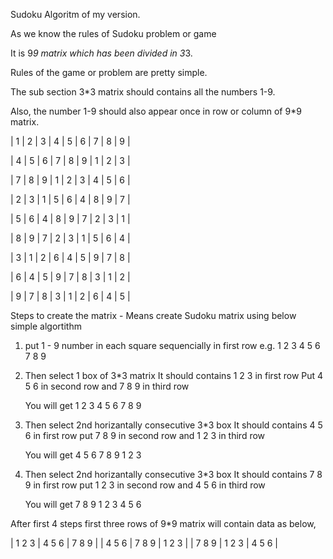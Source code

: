Sudoku Algoritm of my version.

As we know the rules of Sudoku problem or game

It is 9*9 matrix which has been divided in 3*3.

Rules of the game or problem are pretty simple.

The sub section 3*3 matrix should contains all the numbers 1-9.

Also, the number 1-9 should also appear once in row or column of 9*9 matrix. 


|   1   |	  2   |   3   |	  4   |	  5   | 	6   |	  7   |   8   |	  9   |

|   4   |	  5   |	  6   |	  7	  |   8	  |   9   | 	1	  |   2 	|   3   |

|   7	  |   8 	|   9 	|   1   | 	2   | 	3   |	  4	  |   5   | 	6   |

|   2	  |   3	  |   1   | 	5   |	  6   | 	4   |	  8   |	  9   |	  7   |

|   5   | 	6   | 	4   |	  8   |	  9   | 	7   |	  2   | 	3   | 	1   |

|   8   | 	9   |	  7   |	  2   | 	3   |	  1   | 	5   | 	6   | 	4   |

|   3   |	  1   |	  2   |	  6   |	  4   |	  5   | 	9   | 	7   | 	8   |

|   6	  |   4   |	  5   |	  9   |	  7   | 	8   |	  3   |	  1   | 	2   |

|   9   |	  7   | 	8   |	  3   | 	1   |	  2   | 	6   |	  4   |   5   |


Steps to create the matrix - Means create Sudoku matrix using below simple algortithm

1. put 1 - 9 number in each square sequencially in first row
e.g. 1 2 3 4 5 6 7 8 9

2. Then select 1 box of 3*3 matrix
      It should contains 1 2 3 in first row
      Put 4 5 6  in second row
      and 7 8 9 in third row
      
      You will get 
      1 2 3
      4 5 6
      7 8 9
      
3.  Then select 2nd horizantally consecutive 3*3 box
      It should contains 4 5 6 in first row
      put 7 8 9 in second row
      and 1 2 3 in third row
      
      You will get 
      4 5 6
      7 8 9
      1 2 3
      
4.  Then select 2nd horizantally consecutive 3*3 box
      It should contains 7 8 9 in first row
      put 1 2 3 in second row
      and 4 5 6 in third row
      
      You will get 
      7 8 9
      1 2 3
      4 5 6

After first 4 steps first three rows of 9*9 matrix will contain data as below,

| 1 2 3 | 4 5 6 | 7 8 9 |
| 4 5 6 | 7 8 9 | 1 2 3 |
| 7 8 9 | 1 2 3 | 4 5 6 |


      
